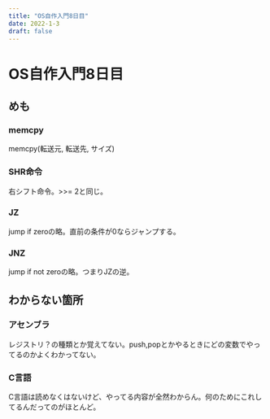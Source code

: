 ```yaml
---
title: "OS自作入門8日目"
date: 2022-1-3
draft: false
---
```

# OS自作入門8日目



## めも



### memcpy



memcpy(転送元, 転送先, サイズ)



### SHR命令



右シフト命令。>>= 2と同じ。



### JZ



jump if zeroの略。直前の条件が0ならジャンプする。



### JNZ



jump if not zeroの略。つまりJZの逆。



## わからない箇所



### アセンブラ



レジストリ？の種類とか覚えてない。push,popとかやるときにどの変数でやってるのかよくわかってない。



### C言語



C言語は読めなくはないけど、やってる内容が全然わからん。何のためにこれしてるんだってのがほとんど。
